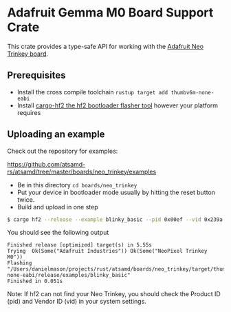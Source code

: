 # Adafruit Gemma M0 Board Support Crate

This crate provides a type-safe API for working with the [Adafruit Neo Trinkey
board](https://www.adafruit.com/product/4870).

## Prerequisites
* Install the cross compile toolchain `rustup target add thumbv6m-none-eabi`
* Install [cargo-hf2 the hf2 bootloader flasher tool](https://crates.io/crates/cargo-hf2) however your platform requires

## Uploading an example
Check out the repository for examples:

https://github.com/atsamd-rs/atsamd/tree/master/boards/neo_trinkey/examples

* Be in this directory `cd boards/neo_trinkey`
* Put your device in bootloader mode usually by hitting the reset button twice.
* Build and upload in one step
```bash
$ cargo hf2 --release --example blinky_basic --pid 0x00ef --vid 0x239a
```
You should see the following output
```text
Finished release [optimized] target(s) in 5.55s
Trying  Ok(Some("Adafruit Industries")) Ok(Some("NeoPixel Trinkey M0"))
Flashing "/Users/danielmason/projects/rust/atsamd/boards/neo_trinkey/target/thumbv6m-none-eabi/release/examples/blinky_basic"
Finished in 0.051s
```
Note: If hf2 can not find your Neo Trinkey, you should check the Product ID (pid) and Vendor ID (vid) in your system
settings.
